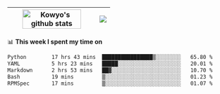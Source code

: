 | <a href="https://github.com/anuraghazra/github-readme-stats"><img width="85%" src="https://github-readme-stats.vercel.app/api?username=kowyo&show_icons=true&hide_border=true&theme=transparent" alt="Kowyo's github stats" /></a> | <a href="https://github.com/anuraghazra/github-readme-stats"><img align="center" src="https://github-readme-stats.vercel.app/api/top-langs/?username=kowyo&exclude_repo=Engineering-Competition-Robot,mobile-robot&hide=c,assembly,shaderlab,hlsl,mathematica,cmake&layout=compact&hide_border=true&theme=transparent" /></a> |
| ------------- | ------------- |

📊 **This week I spent my time on**
<!--START_SECTION:waka-->

```txt
Python        17 hrs 43 mins  ████████████████▒░░░░░░░░   65.80 %
YAML          5 hrs 23 mins   █████░░░░░░░░░░░░░░░░░░░░   20.01 %
Markdown      2 hrs 53 mins   ██▓░░░░░░░░░░░░░░░░░░░░░░   10.70 %
Bash          19 mins         ▒░░░░░░░░░░░░░░░░░░░░░░░░   01.23 %
RPMSpec       17 mins         ▒░░░░░░░░░░░░░░░░░░░░░░░░   01.07 %
```

<!--END_SECTION:waka-->
